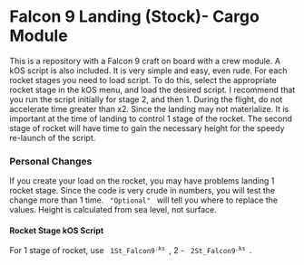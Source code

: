 # Falcon 9 Landing (Stock)- Cargo Module
This is a repository with a Falcon 9 craft on board with a crew module. A kOS script is also included. It is very simple and easy, even rude. For each rocket stages you need to load script. To do this, select the appropriate rocket stage in the kOS menu, and load the desired script. I recommend that you run the script initially for stage 2, and then 1. During the flight, do not accelerate time greater than x2. Since the landing may not materialize. It is important at the time of landing to control 1 stage of the rocket. The second stage of rocket will have time to gain the necessary height for the speedy re-launch of the script.

### Personal Changes
If you create your load on the rocket, you may have problems landing 1 rocket stage. Since the code is very crude in numbers, you will test the change more than 1 time. <code> "Optional" </code> will tell you where to replace the values. Height is calculated from sea level, not surface.

#### Rocket Stage kOS Script
For 1 stage of rocket, use <code> 1St_Falcon9<sup>.ks</sup> </code>, 2 - <code> 2St_Falcon9<sup>.ks</sup> </code>.
